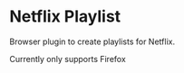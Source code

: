 Netflix Playlist
===============

Browser plugin to create playlists for Netflix.

Currently only supports Firefox
